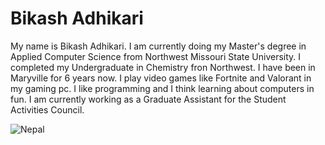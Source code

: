 # Bikash Adhikari
My name is Bikash Adhikari. I am currently doing my Master's degree in Applied Computer Science from Northwest Missouri State University. I completed my Undergraduate in Chemistry fron Northwest. I have been in Maryville for 6 years now. I play video games like Fortnite and Valorant in my gaming pc. I like programming and I think learning about computers in fun. I am currently working as a Graduate Assistant for the Student Activities Council.

![Nepal](https://github.com/bikash30851/assignment2-Adhikari/blob/main/nepal.jpg)
